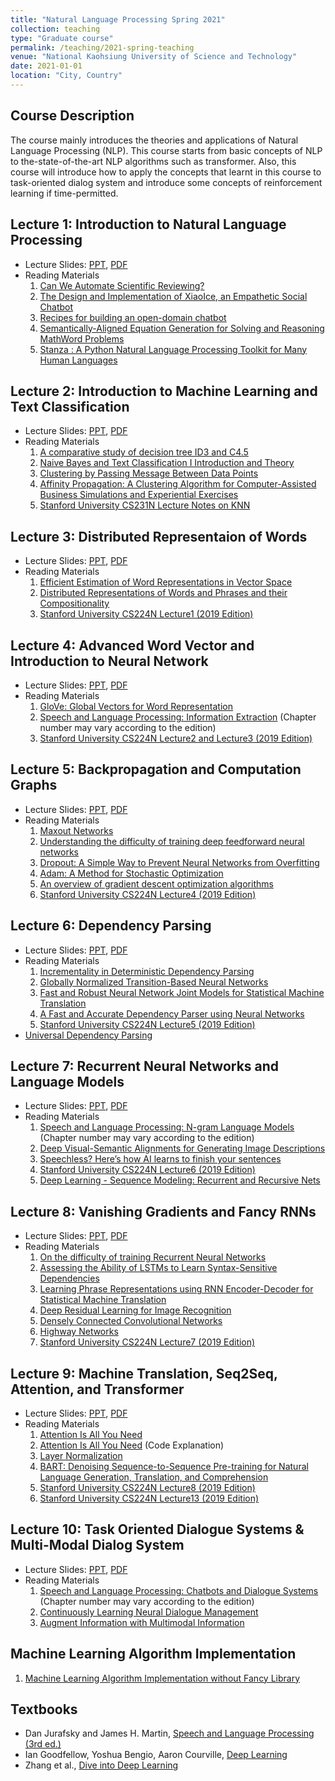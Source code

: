 ```yaml
---
title: "Natural Language Processing Spring 2021"
collection: teaching
type: "Graduate course"
permalink: /teaching/2021-spring-teaching
venue: "National Kaohsiung University of Science and Technology"
date: 2021-01-01
location: "City, Country"
---
```




## Course Description
The course mainly introduces the theories and applications of Natural Language Processing (NLP). This course starts from basic concepts of NLP to the-state-of-the-art NLP algorithms such as transformer. Also, this course will introduce how to apply the concepts that learnt in this course to task-oriented dialog system and introduce some concepts of reinforcement learning if time-permitted.

## Lecture 1: Introduction to Natural Language Processing
* Lecture Slides: [PPT](https://drive.google.com/file/d/1e6f12ceaBz5YpIOa8dIBVPyO0fsJQ_O7/view?usp=sharing), [PDF](https://drive.google.com/file/d/18kzde9mnlyRezQ1Xz5wx_zGfB8PsTUze/view?usp=sharing)
* Reading Materials
  1. [Can We Automate Scientific Reviewing?](https://arxiv.org/abs/2102.00176)
  2. [The Design and Implementation of XiaoIce, an Empathetic Social Chatbot](https://dl.acm.org/doi/10.1162/coli_a_00368)
  3. [Recipes for building an open-domain chatbot](https://arxiv.org/abs/2004.13637)
  4. [Semantically-Aligned Equation Generation for Solving and Reasoning MathWord Problems](https://www.aclweb.org/anthology/N19-1272/)
  5. [Stanza : A Python Natural Language Processing Toolkit for Many Human Languages](https://www.aclweb.org/anthology/2020.acl-demos.14/)

## Lecture 2: Introduction to Machine Learning and Text Classification
* Lecture Slides: [PPT](https://drive.google.com/file/d/1W3lZDmiOC1J4Al4zUf-dNbJOQvySzXXe/view?usp=sharing), [PDF](https://drive.google.com/file/d/1o1xTB8dEpYuFKnZHZr47wzw9-m1v4Dpv/view?usp=sharing)
* Reading Materials
  1. [A comparative study of decision tree ID3 and C4.5](https://www.researchgate.net/publication/265162251_A_comparative_study_of_decision_tree_ID3_and_C45)
  2. [Naive Bayes and Text Classification I Introduction and Theory](https://arxiv.org/pdf/1410.5329.pdf)
  3. [Clustering by Passing Message Between Data Points](https://www.icmla-conference.org/icmla07/FreyDueckScience07.pdf)
  4. [Affinity Propagation: A Clustering Algorithm for Computer-Assisted Business Simulations and Experiential Exercises](https://www.semanticscholar.org/paper/Affinity-Propagation%3A-A-Clustering-Algorithm-for-Thavikulwat/2c6487ca952e0297ba2b84dad6196a4d96b1d780)
  5. [Stanford University CS231N Lecture Notes on KNN](https://cs231n.github.io/classification/)
 ## Lecture 3: Distributed Representaion of Words
 * Lecture Slides: [PPT](https://drive.google.com/file/d/136bQeifOLz6j_Uxswy0e5p9bpOScPJJp/view?usp=sharing), [PDF](https://drive.google.com/file/d/1J8LAf5h1fy9YOP81zjFiJlfbHhy6PDtT/view?usp=sharing)
 * Reading Materials
   1. [Efficient Estimation of Word Representations in Vector Space](https://arxiv.org/abs/1301.3781)
   2. [Distributed Representations of Words and Phrases and their Compositionality](https://arxiv.org/abs/1310.4546)
   3. [Stanford University CS224N Lecture1 (2019 Edition)](https://web.stanford.edu/class/archive/cs/cs224n/cs224n.1194/)

## Lecture 4: Advanced Word Vector and Introduction to Neural Network
* Lecture Slides: [PPT](https://drive.google.com/file/d/1JIhWbyuF5e4zdtaDSlVkTBjPJC9MYuKl/view?usp=sharing), [PDF](https://drive.google.com/file/d/1BkFV_gcImeQGZAIt7tGhBQqyUJvy4X-K/view?usp=sharing)
* Reading Materials
  1. [GloVe: Global Vectors for Word Representation](https://www.aclweb.org/anthology/D14-1162/)
  2. [Speech and Language Processing: Information Extraction](https://web.stanford.edu/~jurafsky/slp3/) (Chapter number may vary according to the edition)
  3. [Stanford University CS224N Lecture2 and Lecture3 (2019 Edition)](https://web.stanford.edu/class/archive/cs/cs224n/cs224n.1194/)

## Lecture 5: Backpropagation and Computation Graphs
* Lecture Slides: [PPT](https://drive.google.com/file/d/1O9McrY5nlS-Q-PHusKuQc6iT6TprD8Ri/view?usp=sharing), [PDF](https://drive.google.com/file/d/1cCW6MJtjoQcgaUMdvok6ZbUx9mNZ-7K2/view?usp=sharing)
* Reading Materials
  1. [Maxout Networks](https://arxiv.org/pdf/1302.4389.pdfMaxout%20Networks)
  2. [Understanding the difficulty of training deep feedforward neural networks](http://proceedings.mlr.press/v9/glorot10a/glorot10a.pdf)
  3. [Dropout: A Simple Way to Prevent Neural Networks from Overfitting](https://jmlr.org/papers/volume15/srivastava14a/srivastava14a.pdf)
  4. [Adam: A Method for Stochastic Optimization](https://arxiv.org/pdf/1412.6980.pdf)
  5. [An overview of gradient descent optimization algorithms](https://arxiv.org/pdf/1609.04747.pdf)
  6. [Stanford University CS224N Lecture4 (2019 Edition)](https://web.stanford.edu/class/archive/cs/cs224n/cs224n.1194/)

## Lecture 6: Dependency Parsing
* Lecture Slides: [PPT](https://drive.google.com/file/d/1COCLt4zUsMZKPz3V_TRIWmOjobHnj-er/view?usp=sharing), [PDF](https://drive.google.com/file/d/1H7SHzGuNDZ_FU5tljqUelK2Oh23SUGxh/view?usp=sharing)
* Reading Materials
   1. [Incrementality in Deterministic Dependency Parsing](https://www.aclweb.org/anthology/W04-0308/)
   2. [Globally Normalized Transition-Based Neural Networks](https://arxiv.org/abs/1603.06042)
   3. [Fast and Robust Neural Network Joint Models for Statistical Machine Translation](https://www.aclweb.org/anthology/P14-1129/)
   4. [A Fast and Accurate Dependency Parser using Neural Networks](https://www.aclweb.org/anthology/D14-1082/)
   5. [Stanford University CS224N Lecture5 (2019 Edition)](https://web.stanford.edu/class/archive/cs/cs224n/cs224n.1194/)
* [Universal Dependency Parsing](https://universaldependencies.org/)

## Lecture 7: Recurrent Neural Networks and Language Models
* Lecture Slides: [PPT](https://drive.google.com/file/d/1ygjjkDyO_iRQsKGUKGAQurx2frCFgjjR/view?usp=sharing), [PDF](https://drive.google.com/file/d/1vCHum6Kq_w6MGMSPaHDMkk_KMvlP9WMb/view?usp=sharing)
 * Reading Materials
   1. [Speech and Language Processing: N-gram Language Models](https://web.stanford.edu/~jurafsky/slp3/) (Chapter number may vary according to the edition)
   2. [Deep Visual-Semantic Alignments for Generating Image Descriptions](https://arxiv.org/abs/1412.2306)
   3. [Speechless? Here’s how AI learns to finish your sentences](https://tech.fb.com/speechless-heres-how-ai-learns-to-finish-your-sentences/)
   4. [Stanford University CS224N Lecture6 (2019 Edition)](https://web.stanford.edu/class/archive/cs/cs224n/cs224n.1194/)
   5. [Deep Learning - Sequence Modeling: Recurrent and Recursive Nets](https://www.deeplearningbook.org/)

## Lecture 8: Vanishing Gradients and Fancy RNNs
* Lecture Slides: [PPT](https://drive.google.com/file/d/1jFTtKhmpCwudrM9TbsB2MBnHdmVC6K17/view?usp=sharing), [PDF](https://drive.google.com/file/d/1hWh_lonH_7PR_DgnvwNQL-Iw6Q8ZHbSR/view?usp=sharing)
* Reading Materials
  1. [On the difficulty of training Recurrent Neural Networks](https://arxiv.org/abs/1211.5063)
  2. [Assessing the Ability of LSTMs to Learn Syntax-Sensitive Dependencies](https://www.aclweb.org/anthology/Q16-1037/)
  3. [Learning Phrase Representations using RNN Encoder-Decoder for Statistical Machine Translation](https://arxiv.org/abs/1406.1078)
  4. [Deep Residual Learning for Image Recognition](https://arxiv.org/abs/1512.03385)
  5. [Densely Connected Convolutional Networks](https://arxiv.org/abs/1608.06993)
  6. [Highway Networks](https://arxiv.org/abs/1505.00387)
  7. [Stanford University CS224N Lecture7 (2019 Edition)](https://web.stanford.edu/class/archive/cs/cs224n/cs224n.1194/)

## Lecture 9: Machine Translation, Seq2Seq, Attention, and Transformer
* Lecture Slides: [PPT](https://drive.google.com/file/d/1o93nLCGl9mubUGIPmLrCuyNuWJGUkGre/view?usp=sharing), [PDF](https://drive.google.com/file/d/1LDoS4D-Fbz2T0V3k1TxY16tQm3pexRTF/view?usp=sharing)
* Reading Materials
    1. [Attention Is All You Need](https://arxiv.org/abs/1706.03762)
    2. [Attention Is All You Need](http://nlp.seas.harvard.edu/2018/04/03/attention.html) (Code Explanation)
    3. [Layer Normalization](https://arxiv.org/abs/1607.06450)
    4. [BART: Denoising Sequence-to-Sequence Pre-training for Natural Language Generation, Translation, and Comprehension](https://www.aclweb.org/anthology/2020.acl-main.703/)
    5. [Stanford University CS224N Lecture8 (2019 Edition)](https://web.stanford.edu/class/archive/cs/cs224n/cs224n.1194/)
    6. [Stanford University CS224N Lecture13 (2019 Edition)](https://web.stanford.edu/class/archive/cs/cs224n/cs224n.1194/)

## Lecture 10: Task Oriented Dialogue Systems & Multi-Modal Dialog System
* Lecture Slides: [PPT](https://drive.google.com/file/d/1Y0PBKbMGerHaoSN-s-8jAVaLCSt85WDr/view?usp=sharing), [PDF](https://drive.google.com/file/d/1Dxd5n44f4oiMQDC7EUdNmacmiNshaYRE/view?usp=sharing)
* Reading Materials
  1.  [Speech and Language Processing: Chatbots and Dialogue Systems](https://web.stanford.edu/~jurafsky/slp3/) (Chapter number may vary according to the edition)
  2.  [Continuously Learning Neural Dialogue Management](https://arxiv.org/abs/1606.02689)
  3.  [Augment Information with Multimodal Information](https://visualqa.org/workshop_2020.html)

## Machine Learning Algorithm Implementation
1. [Machine Learning Algorithm Implementation without Fancy Library](https://github.com/chiayisu/NLP_and_ML_Algorithm)

## Textbooks
* Dan Jurafsky and James H. Martin, [Speech and Language Processing (3rd ed.)](https://web.stanford.edu/~jurafsky/slp3/)
* Ian Goodfellow, Yoshua Bengio, Aaron Courville, [Deep Learning](https://www.deeplearningbook.org/)
* Zhang et al., [Dive into Deep Learning](https://d2l.ai/)
